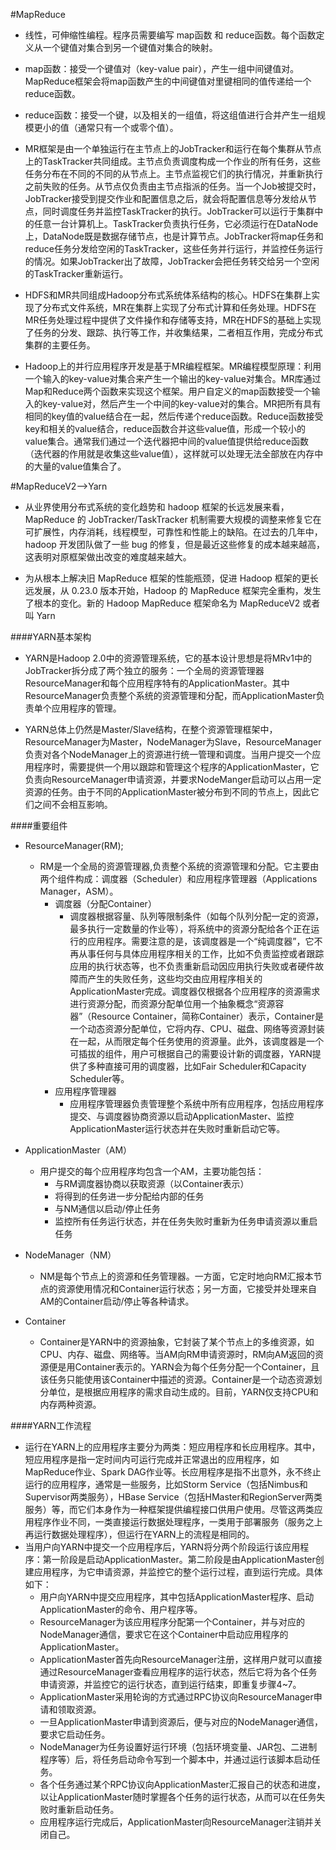 #MapReduce
-	线性，可伸缩性编程。程序员需要编写 map函数 和 reduce函数。每个函数定义从一个键值对集合到另一个键值对集合的映射。
-	map函数：接受一个键值对（key-value pair），产生一组中间键值对。MapReduce框架会将map函数产生的中间键值对里键相同的值传递给一个reduce函数。
-	reduce函数：接受一个键，以及相关的一组值，将这组值进行合并产生一组规模更小的值（通常只有一个或零个值）。
-	MR框架是由一个单独运行在主节点上的JobTracker和运行在每个集群从节点上的TaskTracker共同组成。主节点负责调度构成一个作业的所有任务，这些任务分布在不同的不同的从节点上。主节点监视它们的执行情况，并重新执行之前失败的任务。从节点仅负责由主节点指派的任务。当一个Job被提交时，JobTracker接受到提交作业和配置信息之后，就会将配置信息等分发给从节点，同时调度任务并监控TaskTracker的执行。JobTracker可以运行于集群中的任意一台计算机上。TaskTracker负责执行任务，它必须运行在DataNode上，DataNode既是数据存储节点，也是计算节点。JobTracker将map任务和reduce任务分发给空闲的TaskTracker，这些任务并行运行，并监控任务运行的情况。如果JobTracker出了故障，JobTracker会把任务转交给另一个空闲的TaskTracker重新运行。

-	HDFS和MR共同组成Hadoop分布式系统体系结构的核心。HDFS在集群上实现了分布式文件系统，MR在集群上实现了分布式计算和任务处理。HDFS在MR任务处理过程中提供了文件操作和存储等支持，MR在HDFS的基础上实现了任务的分发、跟踪、执行等工作，并收集结果，二者相互作用，完成分布式集群的主要任务。

-	Hadoop上的并行应用程序开发是基于MR编程框架。MR编程模型原理：利用一个输入的key-value对集合来产生一个输出的key-value对集合。MR库通过Map和Reduce两个函数来实现这个框架。用户自定义的map函数接受一个输入的key-value对，然后产生一个中间的key-value对的集合。MR把所有具有相同的key值的value结合在一起，然后传递个reduce函数。Reduce函数接受key和相关的value结合，reduce函数合并这些value值，形成一个较小的value集合。通常我们通过一个迭代器把中间的value值提供给reduce函数（迭代器的作用就是收集这些value值），这样就可以处理无法全部放在内存中的大量的value值集合了。

#MapReduceV2-->Yarn
-	从业界使用分布式系统的变化趋势和 hadoop 框架的长远发展来看，MapReduce 的 JobTracker/TaskTracker 机制需要大规模的调整来修复它在可扩展性，内存消耗，线程模型，可靠性和性能上的缺陷。在过去的几年中，hadoop 开发团队做了一些 bug 的修复，但是最近这些修复的成本越来越高，这表明对原框架做出改变的难度越来越大。

-	为从根本上解决旧 MapReduce 框架的性能瓶颈，促进 Hadoop 框架的更长远发展，从 0.23.0 版本开始，Hadoop 的 MapReduce 框架完全重构，发生了根本的变化。新的 Hadoop MapReduce 框架命名为 MapReduceV2 或者叫 Yarn

####YARN基本架构
-	YARN是Hadoop 2.0中的资源管理系统，它的基本设计思想是将MRv1中的JobTracker拆分成了两个独立的服务：一个全局的资源管理器ResourceManager和每个应用程序特有的ApplicationMaster。其中ResourceManager负责整个系统的资源管理和分配，而ApplicationMaster负责单个应用程序的管理。

-	YARN总体上仍然是Master/Slave结构，在整个资源管理框架中，ResourceManager为Master，NodeManager为Slave，ResourceManager负责对各个NodeManager上的资源进行统一管理和调度。当用户提交一个应用程序时，需要提供一个用以跟踪和管理这个程序的ApplicationMaster，它负责向ResourceManager申请资源，并要求NodeManger启动可以占用一定资源的任务。由于不同的ApplicationMaster被分布到不同的节点上，因此它们之间不会相互影响。

####重要组件
-	ResourceManager(RM);
	-	RM是一个全局的资源管理器,负责整个系统的资源管理和分配。它主要由两个组件构成：调度器（Scheduler）和应用程序管理器（Applications Manager，ASM）。
		-	调度器（分配Container）
			-	调度器根据容量、队列等限制条件（如每个队列分配一定的资源，最多执行一定数量的作业等），将系统中的资源分配给各个正在运行的应用程序。需要注意的是，该调度器是一个“纯调度器”，它不再从事任何与具体应用程序相关的工作，比如不负责监控或者跟踪应用的执行状态等，也不负责重新启动因应用执行失败或者硬件故障而产生的失败任务，这些均交由应用程序相关的ApplicationMaster完成。调度器仅根据各个应用程序的资源需求进行资源分配，而资源分配单位用一个抽象概念“资源容器”（Resource Container，简称Container）表示，Container是一个动态资源分配单位，它将内存、CPU、磁盘、网络等资源封装在一起，从而限定每个任务使用的资源量。此外，该调度器是一个可插拔的组件，用户可根据自己的需要设计新的调度器，YARN提供了多种直接可用的调度器，比如Fair Scheduler和Capacity Scheduler等。
		-	应用程序管理器
			-	应用程序管理器负责管理整个系统中所有应用程序，包括应用程序提交、与调度器协商资源以启动ApplicationMaster、监控ApplicationMaster运行状态并在失败时重新启动它等。

-	ApplicationMaster（AM）
	
	-	用户提交的每个应用程序均包含一个AM，主要功能包括：
		-	与RM调度器协商以获取资源（以Container表示）
		-	将得到的任务进一步分配给内部的任务
		-	与NM通信以启动/停止任务
		-	监控所有任务运行状态，并在任务失败时重新为任务申请资源以重启任务

-	NodeManager（NM）
	-	NM是每个节点上的资源和任务管理器。一方面，它定时地向RM汇报本节点的资源使用情况和Container运行状态；另一方面，它接受并处理来自AM的Container启动/停止等各种请求。

-	Container
	-	Container是YARN中的资源抽象，它封装了某个节点上的多维资源，如CPU、内存、磁盘、网络等。当AM向RM申请资源时，RM向AM返回的资源便是用Container表示的。YARN会为每个任务分配一个Container，且该任务只能使用该Container中描述的资源。Container是一个动态资源划分单位，是根据应用程序的需求自动生成的。目前，YARN仅支持CPU和内存两种资源。

####YARN工作流程
-	运行在YARN上的应用程序主要分为两类：短应用程序和长应用程序。其中，短应用程序是指一定时间内可运行完成并正常退出的应用程序，如MapReduce作业、Spark DAG作业等。长应用程序是指不出意外，永不终止运行的应用程序，通常是一些服务，比如Storm Service（包括Nimbus和Supervisor两类服务），HBase Service（包括HMaster和RegionServer两类服务）等，而它们本身作为一种框架提供编程接口供用户使用。尽管这两类应用程序作业不同，一类直接运行数据处理程序，一类用于部署服务（服务之上再运行数据处理程序），但运行在YARN上的流程是相同的。
-	当用户向YARN中提交一个应用程序后，YARN将分两个阶段运行该应用程序：第一阶段是启动ApplicationMaster。第二阶段是由ApplicationMaster创建应用程序，为它申请资源，并监控它的整个运行过程，直到运行完成。具体如下：
	-	用户向YARN中提交应用程序，其中包括ApplicationMaster程序、启动ApplicationMaster的命令、用户程序等。
	-	ResourceManager为该应用程序分配第一个Container，并与对应的NodeManager通信，要求它在这个Container中启动应用程序的ApplicationMaster。
	-	ApplicationMaster首先向ResourceManager注册，这样用户就可以直接通过ResourceManager查看应用程序的运行状态，然后它将为各个任务申请资源，并监控它的运行状态，直到运行结束，即重复步骤4~7。
	-	ApplicationMaster采用轮询的方式通过RPC协议向ResourceManager申请和领取资源。
	-	一旦ApplicationMaster申请到资源后，便与对应的NodeManager通信，要求它启动任务。
	-	NodeManager为任务设置好运行环境（包括环境变量、JAR包、二进制程序等）后，将任务启动命令写到一个脚本中，并通过运行该脚本启动任务。
	-	各个任务通过某个RPC协议向ApplicationMaster汇报自己的状态和进度，以让ApplicationMaster随时掌握各个任务的运行状态，从而可以在任务失败时重新启动任务。
	-	应用程序运行完成后，ApplicationMaster向ResourceManager注销并关闭自己。